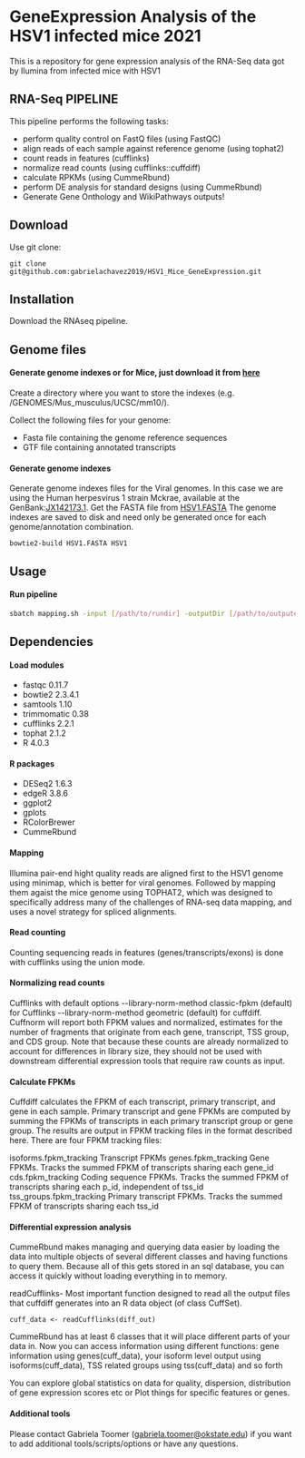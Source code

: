 # GeneExpression Analysis of the HSV1 infected mice 2021
This is a repository for gene expression analysis of the RNA-Seq data got by Ilumina from infected mice with HSV1

## RNA-Seq PIPELINE
This pipeline performs the following tasks:
- perform quality control on FastQ files (using FastQC)
- align reads of each sample against reference genome (using tophat2) 
- count reads in features (cufflinks)
- normalize read counts (using cufflinks::cuffdiff)
- calculate RPKMs (using CummeRbund)
- perform DE analysis for standard designs (using CummeRbund)
- Generate Gene Onthology and WikiPathways outputs!

## Download
Use git clone:
```
git clone git@github.com:gabrielachavez2019/HSV1_Mice_GeneExpression.git
```

## Installation
Download the RNAseq pipeline.


## Genome files
#### Generate genome indexes or for Mice, just download it from [here](https://uswest.ensembl.org/Mus_musculus/Info/Index)
Create a directory where you want to store the indexes (e.g. /GENOMES/Mus_musculus/UCSC/mm10/).

Collect the following files for your genome:
- Fasta file containing the genome reference sequences
- GTF file containing annotated transcripts

#### Generate genome indexes
Generate genome indexes files for the Viral genomes. 
In this case we are using the Human herpesvirus 1 strain Mckrae, available at the GenBank:[JX142173.1](https://www.ncbi.nlm.nih.gov/nuccore/JX142173). 
Get the FASTA file from [HSV1.FASTA](https://www.ncbi.nlm.nih.gov/nuccore/JX142173.1?report=fasta)
The genome indexes are saved to disk and need only be generated once for each genome/annotation combination.

```  
bowtie2-build HSV1.FASTA HSV1
```

## Usage
#### Run pipeline
```bash
sbatch mapping.sh -input [/path/to/rundir] -outputDir [/path/to/outputdirname] -mail [email]
```

## Dependencies
#### Load modules
- fastqc 0.11.7 
- bowtie2 2.3.4.1  
- samtools 1.10
- trimmomatic 0.38
- cufflinks 2.2.1
- tophat 2.1.2 
- R 4.0.3    

#### R packages
- DESeq2 1.6.3
- edgeR 3.8.6
- ggplot2
- gplots
- RColorBrewer
- CummeRbund


#### Mapping
Illumina pair-end hight quality reads are aligned first to the HSV1 genome using minimap, which is better for viral genomes. Followed by mapping them agaist the mice genome using TOPHAT2, which was designed to specifically address many of the challenges of RNA-seq data mapping, and uses a novel strategy for spliced alignments.

#### Read counting
Counting sequencing reads in features (genes/transcripts/exons) is done with cufflinks using the union mode.

#### Normalizing read counts
Cufflinks with default options --library-norm-method classic-fpkm (default) for Cufflinks --library-norm-method geometric (default) for cuffdiff.
Cuffnorm will report both FPKM values and normalized, estimates for the number of fragments that originate from each gene, transcript, TSS group, and CDS group. Note that because these counts are already normalized to account for differences in library size, they should not be used with downstream differential expression tools that require raw counts as input.

#### Calculate FPKMs
Cuffdiff calculates the FPKM of each transcript, primary transcript, and gene in each sample. Primary transcript and gene FPKMs are computed by summing the FPKMs of transcripts in each primary transcript group or gene group. The results are output in FPKM tracking files in the format described here. There are four FPKM tracking files:

isoforms.fpkm_tracking	Transcript FPKMs
genes.fpkm_tracking	Gene FPKMs. Tracks the summed FPKM of transcripts sharing each gene_id
cds.fpkm_tracking	Coding sequence FPKMs. Tracks the summed FPKM of transcripts sharing each p_id, independent of tss_id
tss_groups.fpkm_tracking	Primary transcript FPKMs. Tracks the summed FPKM of transcripts sharing each tss_id

#### Differential expression analysis
CummeRbund makes managing and querying data easier by loading the data into multiple objects of several different classes and having functions to query them. Because all of this gets stored in an sql database, you can access it quickly without loading everything in to memory.

  readCufflinks- Most important function designed to read all the output files that cuffdiff generates into an R data object (of class CuffSet).
 ```
 cuff_data <- readCufflinks(diff_out)
``` 
CummeRbund has at least 6 classes that it will place different parts of your data in.
Now you can access information using different functions:  gene information using genes(cuff_data), your isoform level output using isoforms(cuff_data), TSS related groups using tss(cuff_data) and so forth

You can explore global statistics on data for quality, dispersion, distribution of gene expression scores etc or Plot things for specific features or genes.

#### Additional tools
Please contact Gabriela Toomer (gabriela.toomer@okstate.edu) if you want to add additional tools/scripts/options or have any questions.
